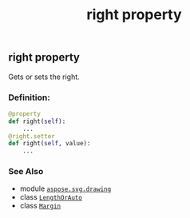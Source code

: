 ﻿---
title: right property
second_title: Aspose.SVG for Python via .NET API References
description: 
type: docs
weight: 50
url: /python-net/aspose.svg.drawing/margin/right/
is_root: false
---

## right property


Gets or sets the right.
### Definition:
```python
@property
def right(self):
    ...
@right.setter
def right(self, value):
    ...
```

### See Also
* module [`aspose.svg.drawing`](../../)
* class [`LengthOrAuto`](/svg/python-net/aspose.svg.drawing/lengthorauto)
* class [`Margin`](/svg/python-net/aspose.svg.drawing/margin)
